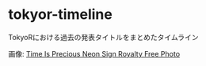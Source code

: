 # tokyor-timeline

TokyoRにおける過去の発表タイトルをまとめたタイムライン

画像: [Time Is Precious Neon Sign Royalty Free Photo](https://negativespace.co/time-is-precious-neon-sign/)
